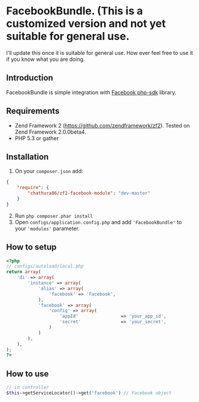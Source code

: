 # FacebookBundle. (This is a customized version and not yet suitable for general use.
I'll update this once it is suitable for general use. How ever feel free to use it if you know what you are doing.

## Introduction
FacebookBundle is simple integration with [Facebook php-sdk](https://github.com/facebook/facebook-php-sdk) library.

## Requirements

  * Zend Framework 2 (https://github.com/zendframework/zf2). Tested on Zend Framework 2.0.0beta4.
  * PHP 5.3 or gather

## Installation

  1. On your `composer.json` add:
``` json
{
    "require": {
        "chathura86/zf2-facebook-module": "dev-master"
    }
}
```
  2. Run `php composer.phar install`
  3. Open ``configs/application.config.php`` and add ``'FacebookBundle'`` to your ``'modules'`` parameter.


## How to setup
``` php
<?php
// configs/autoload/local.php
return array(
    'di' => array(
        'instance' => array(
            'alias' => array(
                'facebook' => 'Facebook',
            ),
            'facebook' => array(
                'config' => array(
                    'appId'                => 'your_app_id',
                    'secret'               => 'your_secret',
                )
            )
        ),
    ),
);
?>
```
## How to use

``` php
// in controller
$this->getServiceLocator()->get('facebook') // Facebook object
```